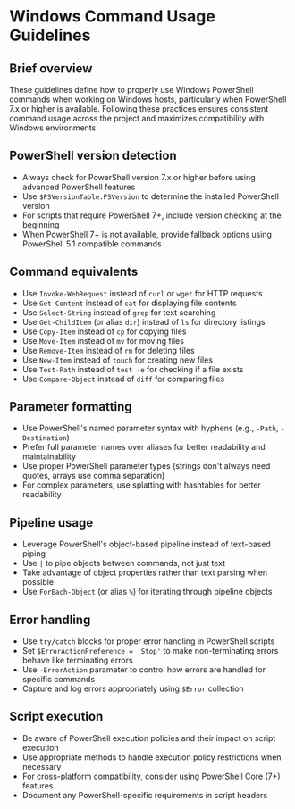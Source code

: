 # Windows Command Usage Guidelines

## Brief overview
These guidelines define how to properly use Windows PowerShell commands when working on Windows hosts, particularly when PowerShell 7.x or higher is available. Following these practices ensures consistent command usage across the project and maximizes compatibility with Windows environments.

## PowerShell version detection
- Always check for PowerShell version 7.x or higher before using advanced PowerShell features
- Use `$PSVersionTable.PSVersion` to determine the installed PowerShell version
- For scripts that require PowerShell 7+, include version checking at the beginning
- When PowerShell 7+ is not available, provide fallback options using PowerShell 5.1 compatible commands

## Command equivalents
- Use `Invoke-WebRequest` instead of `curl` or `wget` for HTTP requests
- Use `Get-Content` instead of `cat` for displaying file contents
- Use `Select-String` instead of `grep` for text searching
- Use `Get-ChildItem` (or alias `dir`) instead of `ls` for directory listings
- Use `Copy-Item` instead of `cp` for copying files
- Use `Move-Item` instead of `mv` for moving files
- Use `Remove-Item` instead of `rm` for deleting files
- Use `New-Item` instead of `touch` for creating new files
- Use `Test-Path` instead of `test -e` for checking if a file exists
- Use `Compare-Object` instead of `diff` for comparing files

## Parameter formatting
- Use PowerShell's named parameter syntax with hyphens (e.g., `-Path`, `-Destination`)
- Prefer full parameter names over aliases for better readability and maintainability
- Use proper PowerShell parameter types (strings don't always need quotes, arrays use comma separation)
- For complex parameters, use splatting with hashtables for better readability

## Pipeline usage
- Leverage PowerShell's object-based pipeline instead of text-based piping
- Use `|` to pipe objects between commands, not just text
- Take advantage of object properties rather than text parsing when possible
- Use `ForEach-Object` (or alias `%`) for iterating through pipeline objects

## Error handling
- Use `try/catch` blocks for proper error handling in PowerShell scripts
- Set `$ErrorActionPreference = 'Stop'` to make non-terminating errors behave like terminating errors
- Use `-ErrorAction` parameter to control how errors are handled for specific commands
- Capture and log errors appropriately using `$Error` collection

## Script execution
- Be aware of PowerShell execution policies and their impact on script execution
- Use appropriate methods to handle execution policy restrictions when necessary
- For cross-platform compatibility, consider using PowerShell Core (7+) features
- Document any PowerShell-specific requirements in script headers

